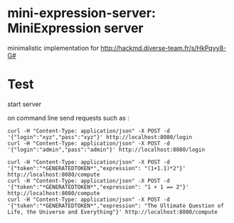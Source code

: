# mini-expression-server: MiniExpression server

minimalistic implementation for http://hackmd.diverse-team.fr/s/HkPqyy8-G#


# Test

start server

on command line send requests such as :

```
curl -H "Content-Type: application/json" -X POST -d '{"login":"xyz","pass":"xyz"}' http://localhost:8080/login
curl -H "Content-Type: application/json" -X POST -d '{"login":"admin","pass":"admin"}' http://localhost:8080/login
```


```
curl -H "Content-Type: application/json" -X POST -d '{"token":"*GENERATEDTOKEN*","expression": "(1+1.1)*2"}' http://localhost:8080/compute
curl -H "Content-Type: application/json" -X POST -d '{"token":"*GENERATEDTOKEN*","expression": "1 + 1 == 2"}' http://localhost:8080/compute
curl -H "Content-Type: application/json" -X POST -d '{"token":"*GENERATEDTOKEN*","expression": "The Ultimate Question of Life, the Universe and Everything"}' http://localhost:8080/compute
```
